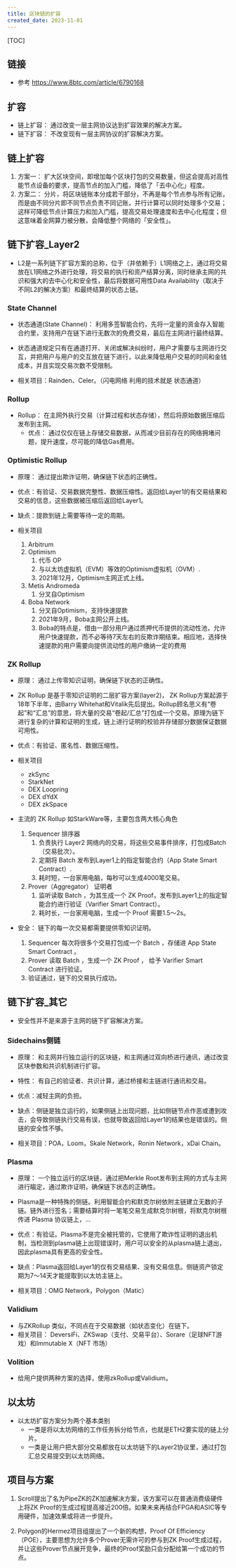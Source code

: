 ```yaml
---
title: 区块链的扩容
created_date: 2023-11-01
---
```


[TOC]

## 链接
- 参考 https://www.8btc.com/article/6790168

## 扩容
- 链上扩容： 通过改变一层主网协议达到扩容效果的解决方案。
- 链下扩容： 不改变现有一层主网协议的扩容解决方案。

## 链上扩容


1. 方案一： 扩大区块空间，即增加每个区块打包的交易数量，但这会提高对高性能节点设备的要求，提高节点的加入门槛，降低了「去中心化」程度。
2. 方案二： 分片，将区块链账本分成若干部分，不再是每个节点参与所有记账，而是由不同分片即不同节点负责不同记账，并行计算可以同时处理多个交易；这样可降低节点计算压力和加入门槛，提高交易处理速度和去中心化程度；但这意味着全网算力被分散，会降低整个网络的「安全性」。


## 链下扩容_Layer2
- L2是一系列链下扩容方案的总称，位于（并依赖于）L1网络之上，通过将交易放在L1网络之外进行处理，将交易的执行和资产结算分离，同时继承主网的共识和强大的去中心化和安全性，最后将数据可用性Data Availability（取决于不同L2的解决方案）和最终结算的状态上链。


### State Channel
- 状态通道(State Channel)： 利用多签智能合约，先将一定量的资金存入智能合约里，支持用户在链下进行无数次的免费交易，最后在主网进行最终结算。

- 状态通道规定只有在通道打开、关闭或解决纠纷时，用户才需要与主网进行交互，并把用户与用户的交互放在链下进行，以此来降低用户交易的时间和金钱成本，并且实现交易次数不受限制。

- 相关项目：Rainden、Celer。（闪电网络 利用的技术就是 状态通道）

### Rollup
- Rollup： 在主网外执行交易（计算过程和状态存储），然后将原始数据压缩后发布到主网。
    - 优点： 通过仅仅在链上存储交易数据，从而减少目前存在的网络拥堵问题，提升速度，尽可能的降低Gas费用。

### Optimistic Rollup 
- 原理： 通过提出欺诈证明，确保链下状态的正确性。

- 优点：有验证、交易数据完整性、数据压缩性。返回给Layer1的有交易结果和交易的信息，这些数据被压缩后返回给Layer1。
- 缺点：提款到链上需要等待一定的周期。

- 相关项目
    1. Arbitrum
    2. Optimism
        1. 代币 OP
        2. 与以太坊虚拟机（EVM）等效的Optimism虚拟机（OVM）.
        3. 2021年12月，Optimism主网正式上线。
    3. Metis Andromeda
        1. 分叉自Optimism
    4. Boba Network
        1. 分叉自Optimism，支持快速提款
        2. 2021年9月，Boba主网公开上线。
        3. Boba的特点是，借由一部分用户通过质押代币提供的流动性池，允许用户快速提款，而不必等待7天左右的反欺诈期结束。相应地，选择快速提款的用户需要向提供流动性的用户缴纳一定的费用

### ZK Rollup
- 原理： 通过上传零知识证明，确保链下状态的正确性。

- ZK Rollup 是基于零知识证明的二层扩容方案(layer2)， ZK Rollup方案起源于18年下半年，由Barry Whitehat和Vitalik先后提出。Rollup顾名思义有“卷起”和“汇总”的意思，将大量的交易“卷起/汇总”打包成一个交易。原理为链下进行复杂的计算和证明的生成，链上进行证明的校验并存储部分数据保证数据可用性。
- 优点：有验证、匿名性、数据压缩性。
- 相关项目
    - zkSync
    - StarkNet
    - DEX Loopring
    - DEX dYdX
    - DEX zkSpace


- 主流的 ZK Rollup 如StarkWare等，主要包含两大核心角色
    1. Sequencer 排序器
        1. 负责执行 Layer2 网络内的交易，将这些交易事件排序，打包成Batch（交易批次）。
        2. 定期将 Batch 发布到Layer1上的指定智能合约（App State Smart Contract）.
        3. 耗时短，一台家用电脑，每秒可以生成4000笔交易。
    2. Prover（Aggregator） 证明者
        1. 监听读取 Batch ，为其生成一个 ZK Proof，发布到Layer1上的指定智能合约进行验证（Varifier Smart Contract）。
        2. 耗时长，一台家用电脑，生成一个 Proof 需要1.5～2s。

- 安全： 链下的每一次交易都需要提供零知识证明。
    1. Sequencer 每次将很多个交易打包成一个 Batch ，存储进 App State Smart Contract 。
    2. Prover 读取 Batch ，生成一个 ZK Proof ， 给予 Varifier Smart Contract 进行验证。
    3. 验证通过，链下的交易执行成功。



## 链下扩容_其它
- 安全性并不是来源于主网的链下扩容解决方案。

### Sidechains侧链
- 原理： 和主网并行独立运行的区块链，和主网通过双向桥进行通讯，通过改变区块参数和共识机制进行扩容。

- 特性： 有自己的验证者、共识计算，通过桥接和主链进行通讯和交易。

- 优点：减轻主网的负担。
- 缺点：侧链是独立运行的，如果侧链上出现问题，比如侧链节点作恶或遭到攻击，会导致侧链执行交易有误，也就导致返回给Layer1的结果也是错误的。侧链的安全性不够。
- 相关项目：POA，Loom，Skale Network，Ronin Network，xDai Chain。

### Plasma
- 原理： 一个独立运行的区块链，通过把Merkle Root发布到主网的方式与主网进行瞄定，通过欺诈证明，确保链下状态的正确性。

- Plasma是一种特殊的侧链。利用智能合约和默克尔树依附主链建立无数的子链。链外进行签名；需要结算时将一笔笔交易生成默克尔树根，将默克尔树根传进 Plasma 协议链上，...
- 优点：有验证。Plasma不是完全被托管的，它使用了欺诈性证明的退出机制，当检测到plasma链上出现错误时，用户可以安全的从plasma链上退出，因此plasma具有更高的安全性。
- 缺点：Plasma返回给Layer1的仅有交易结果、没有交易信息。侧链资产锁定期为7～14天才能提取到以太坊主链上。
- 相关项目：OMG Network，Polygon（Matic）


### Validium
- 与ZKRollup 类似，不同点在于交易数据（如状态变化）在链下。
- 相关项目： DeversiFi、ZKSwap（支付、交易平台）、Sorare（足球NFT游戏）和Immutable X（NFT 市场）

### Volition
- 给用户提供两种方案的选择，使用zkRollup或Validium。

## 以太坊
- 以太坊扩容方案分为两个基本类别
    - 一类是将以太坊网络的工作任务拆分给节点，也就是ETH2要实现的链上分片。
    - 一类是让用户把大部分交易都放在以太坊链下的Layer2协议里，通过打包汇总交易提交到以太坊网络。

## 项目与方案
1. Scroll提出了名为PipeZK的ZK加速解决方案，该方案可以在普通消费级硬件上将ZK Proof的生成过程提高接近200倍。如果未来再结合FPGA和ASIC等专用硬件，加速效果或将进一步提升。

2. Polygon的Hermez项目组提出了一个新的构想，Proof Of Efficiency（POE），主要思想为允许多个Prover无需许可的参与到ZK Proof生成过程，并让这些Prover节点展开竞争，最终的Proof奖励只会分配给第一个成功的节点。